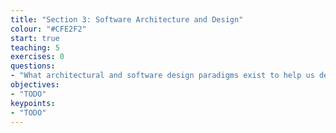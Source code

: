 ```yaml
---
title: "Section 3: Software Architecture and Design"
colour: "#CFE2F2"
start: true
teaching: 5
exercises: 0
questions:
- "What architectural and software design paradigms exist to help us design our software?"
objectives:
- "TODO"
keypoints:
- "TODO"
---
```

